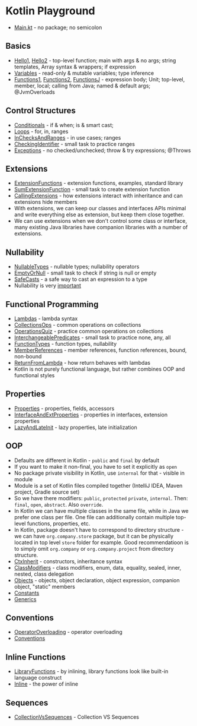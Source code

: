 # Kotlin Playground

- [Main.kt](src/main/kotlin/Main.kt) - no package; no semicolon

## Basics
- [Hello1](src/main/kotlin/basics/Hello1.kt), [Hello2](src/main/kotlin/basics/Hello2.kt) - top-level function; main with args & no args; string templates, Array syntax & wrappers; if expression
- [Variables](src/main/kotlin/basics/Variables.kt) - read-only & mutable variables; type inference
- [Functions1](src/main/kotlin/basics/Functions1.kt), [Functions2](src/main/kotlin/basics/Functions2.kt), [FunctionsJ](src/main/kotlin/basics/FunctionsJ.java) - expression body; Unit; top-level, member, local; calling from Java; named & default args; @JvmOverloads

## Control Structures
- [Conditionals](src/main/kotlin/cstruct/Conditionals.kt) - if & when; is & smart cast;  
- [Loops](src/main/kotlin/cstruct/Loops.kt) - for, in, ranges
- [InChecksAndRanges](src/main/kotlin/cstruct/InChecksAndRanges.kt) - in use cases; ranges
- [CheckingIdentifier](src/main/kotlin/cstruct/CheckingIdentifier.kt) - small task to practice ranges
- [Exceptions](src/main/kotlin/cstruct/Exceptions.kt) - no checked/unchecked; throw & try expressions; @Throws

## Extensions
- [ExtensionFunctions](src/main/kotlin/extensions/ExtensionFunctions.kt) - extension functions, examples, standard library
- [SumExtensionFunction](src/main/kotlin/extensions/SumExtensionFunction.kt) - small task to create extension function
- [CallingExtensions](src/main/kotlin/extensions/CallingExtensions.kt) - how extensions interact with inheritance and can extensions hide members
- With extensions, we can keep our classes and interfaces APIs minimal and write everything else as extension, but keep them close together.
- We can use extensions when we don't control some class or interface, many existing Java libraries have companion libraries with a number of extensions.

## Nullability
- [NullableTypes](src/main/kotlin/nullability/NullableTypes.kt) - nullable types; nullability operators
- [EmptyOrNull](src/main/kotlin/nullability/EmptyOrNull.kt) - small task to check if string is null or empty
- [SafeCasts](src/main/kotlin/nullability/SafeCasts.kt) - a safe way to cast an expression to a type
- Nullability is very [important](https://kotlinlang.org/docs/null-safety.html)

## Functional Programming
- [Lambdas](src/main/kotlin/functional/Lambdas.kt) - lambda syntax
- [CollectionsOps](src/main/kotlin/functional/CollectionsOps.kt) - common operations on collections
- [OperationsQuiz](src/main/kotlin/functional/OperationsQuiz.kt) - practice common operations on collections
- [InterchangeablePredicates](src/main/kotlin/functional/InterchangeablePredicates.kt) - small task to practice none, any, all
- [FunctionTypes](src/main/kotlin/functional/FunctionTypes.kt) - function types, nullability
- [MemberReferences](src/main/kotlin/functional/MemberReferences.kt) - member references, function references, bound, non-bound
- [ReturnFromLambda](src/main/kotlin/functional/ReturnFromLambda.kt) - how return behaves with lambdas
- Kotlin is not purely functional language, but rather combines OOP and functional styles

## Properties
- [Properties](src/main/kotlin/properties/Properties.kt) - properties, fields, accessors
- [InterfaceAndExtProperties](src/main/kotlin/properties/InterfaceAndExtProperties.kt) - properties in interfaces, extension properties
- [LazyAndLateInit](src/main/kotlin/properties/LazyAndLateInit.kt) - lazy properties, late initialization

## OOP
- Defaults are different in Kotlin - `public` and `final` by default
- If you want to make it non-final, you have to set it explicitly as `open`
- No package private visibility in Kotlin, use `internal` for that - visible in module
- Module is a set of Kotlin files compiled together (IntelliJ IDEA, Maven project, Gradle source set)
- So we have there modifiers: `public`, `protected` `private`, `internal`. Then: `final`, `open`, `abstract`. Also `override`.
- In Kotlin we can have multiple classes in the same file, while in Java we prefer one class per file. One file can additionally contain multiple top-level functions, properties, etc.
- In Kotlin, package doesn't have to correspond to directory structure - we can have `org.company.store` package, but it can be physically located in top level `store` folder for example. Good recommendatioon is to simply omit `org.company` or `org.company.project` from directory structure.
- [CtxInherit](src/main/kotlin/oop/CtxInherit.kt) - constructors, inheritance syntax
- [ClassModifiers](src/main/kotlin/oop/ClassModifiers.kt) - class modifiers, enum, data, equality, sealed, inner, nested, class delegation
- [Objects](src/main/kotlin/oop/Objects.kt) - objects, object declaration, object expression, companion object, "static" members
- [Constants](src/main/kotlin/oop/Constants.kt) 
- [Generics](src/main/kotlin/oop/Generics.kt) 

## Conventions
- [OperatorOverloading](src/main/kotlin/conventions/OperatorOverloading.kt) - operator overloading
- [Conventions](src/main/kotlin/conventions/Conventions.kt)

## Inline Functions
- [LibraryFunctions](src/main/kotlin/inline/LibraryFunctions.kt) - by inlining, library functions look like built-in language construct
- [Inline](src/main/kotlin/inline/Inline.kt) - the power of inline

## Sequences
- [CollectionVsSequences](src/main/kotlin/sequences/CollectionVsSequences.kt) - Collection VS Sequences